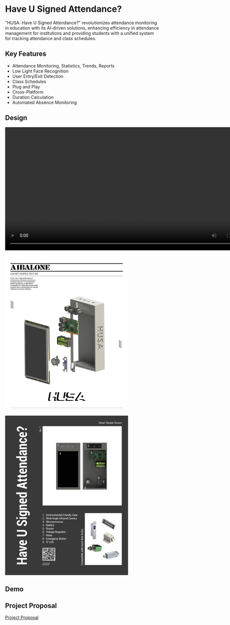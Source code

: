 # Have U Signed Attendance?
"HUSA: Have U Signed Attendance?" revolutionizes attendance monitoring in education with its AI-driven solutions, enhancing efficiency in attendance management for institutions and providing students with a unified system for tracking attendance and class schedules.

## Key Features
- Attendance Monitoring, Statistics, Trends, Reports
- Low Light Face Recognition
- User Entry/Exit Detection
- Class Schedules
- Plug and Play
- Cross-Platform
- Duration Calculation
- Automated Absence Monitoring

## Design
<video src='https://youtu.be/ztkiXklRXBk
' width=800/>


<p float="left">
  <img src="img/HUSA flyers_1.jpg" width="400" />
  <img src="img/HUSA flyers back.jpg" width="400" /> 
</p>

## Demo


## Project Proposal
[Project Proposal]("proposal/HUSA%20Proposal.pdf")